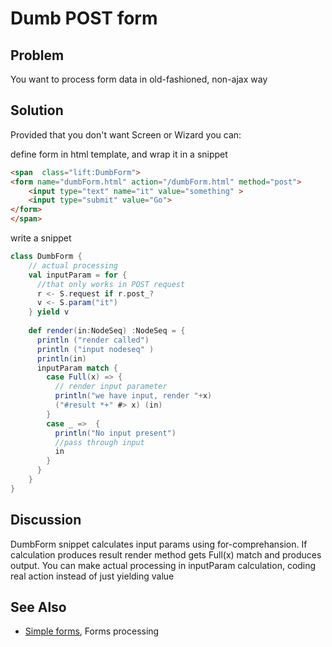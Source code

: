 Dumb POST form
========================

Problem
-------

You want to process form data in old-fashioned, non-ajax way

Solution
--------

Provided that you don't want Screen or Wizard you can:

define form in html template, and wrap it in a snippet
```html
<span  class="lift:DumbForm">
<form name="dumbForm.html" action="/dumbForm.html" method="post">
	<input type="text" name="it" value="something" >
	<input type="submit" value="Go">
</form> 
</span>
```

write a snippet
```scala
class DumbForm {
	// actual processing
	val inputParam = for {
	  //that only works in POST request
	  r <- S.request if r.post_?
	  v <- S.param("it")
	} yield v
  
	def render(in:NodeSeq) :NodeSeq = {
	  println ("render called")
	  println ("input nodeseq" )
	  println(in)
	  inputParam match {
	    case Full(x) => {
	      // render input parameter
	      println("we have input, render "+x)
	      ("#result *+" #> x) (in)
	    }
	    case _ =>  {
	      println("No input present")
	      //pass through input
	      in
	    }
	  }
	}
}
```


Discussion
----------
DumbForm snippet calculates input params using for-comprehansion. If calculation produces result render method gets Full(x) 
match and produces output.
You can make actual processing in inputParam calculation, coding real action instead of just yielding  value

See Also
--------

* [Simple forms](https://github.com/marekzebrowski/lift-basics), Forms processing


